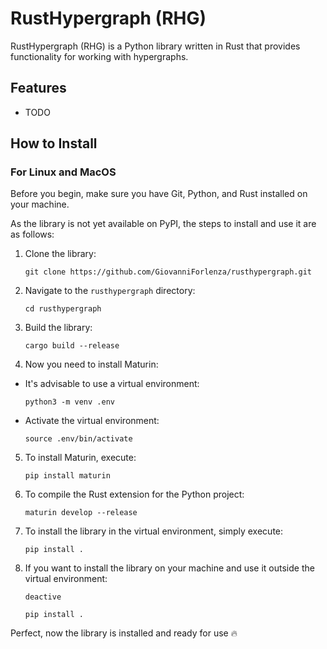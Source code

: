 # RustHypergraph (RHG)

RustHypergraph (RHG) is a Python library written in Rust that provides functionality for working with hypergraphs.

## Features

- TODO

## How to Install

### For Linux and MacOS

Before you begin, make sure you have Git, Python, and Rust installed on your machine.

As the library is not yet available on PyPI, the steps to install and use it are as follows:

1. Clone the library:
    ```
    git clone https://github.com/GiovanniForlenza/rusthypergraph.git
    ```

2. Navigate to the `rusthypergraph` directory:
    ```
    cd rusthypergraph
    ```

3. Build the library:
    ```
    cargo build --release
    ```

4. Now you need to install Maturin:
- It's advisable to use a virtual environment:
  ```
  python3 -m venv .env
  ```
- Activate the virtual environment:
  ```
  source .env/bin/activate
  ```

5. To install Maturin, execute:
    ```
    pip install maturin
    ```

6. To compile the Rust extension for the Python project:
    ```
    maturin develop --release
    ```

7. To install the library in the virtual environment, simply execute:
    ```
    pip install .
    ```

8. If you want to install the library on your machine and use it outside the virtual environment:
    ```
    deactive
    ```
    
    ```
    pip install .
    ```
Perfect, now the library is installed and ready for use 🔥
